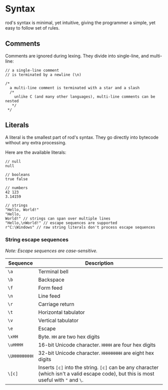 # Syntax

rod's syntax is minimal, yet intuitive, giving the programmer a simple, yet easy to follow set of rules.

## Comments

Comments are ignored during lexing. They divide into single-line, and multi-line:

```
// a single-line comment
// is terminated by a newline (\n)

/*
  a multi-line comment is terminated with a star and a slash
  /*
    unlike C (and many other languages), multi-line comments can be nested
   */
 */
```

## Literals

A literal is the smallest part of rod's syntax. They go directly into bytecode without any extra processing.

Here are the available literals:

```
// null
null

// booleans
true false

// numbers
42 123
3.14159

// strings
"Hello, World!"
"Hello,
World!" // strings can span over multiple lines
"Hello,\nWorld!" // escape sequences are supported
r"C:\Windows" // raw string literals don't process escape sequences
```

### String escape sequences

*Note: Escape sequences are case-sensitive.*

| Sequence | Description |
| --- | --- |
| `\a` | Terminal bell |
| `\b` | Backspace |
| `\f` | Form feed |
| `\n` | Line feed |
| `\r` | Carriage return |
| `\t` | Horizontal tabulator |
| `\v` | Vertical tabulator |
| `\e` | Escape |
| `\xHH` | Byte. `HH` are two hex digits |
| `\uHHHH` | 16-bit Unicode character. `HHHH` are four hex digits |
| `\UHHHHHHHH` | 32-bit Unicode character. `HHHHHHHH` are eight hex digits |
| `\[c]` | Inserts `[c]` into the string. `[c]` can be any character (which isn't a valid escape code), but this is most useful with `"` and `\`. |
